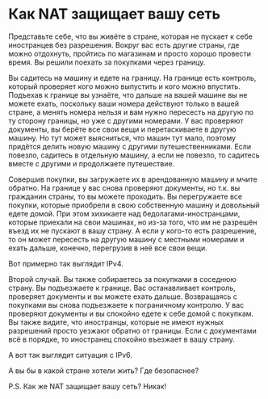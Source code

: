 # Как NAT защищает вашу сеть

Представьте себе, что вы живёте в стране, которая не пускает к себе иностранцев без разрешения. Вокруг вас есть другие страны, где можно отдохнуть, пройтись по магазинам и просто хорошо провести время. Вы решили поехать за покупками через границу.

Вы садитесь на машину и едете на границу. На границе есть контроль, который проверяет кого можно выпустить и кого можно впустить. Подъехав к границе вы узнаёте, что дальше на вашей машине вы не можете ехать, поскольку ваши номера действуют только в вашей стране, а менять номера нельзя и вам нужно пересесть на другую по ту сторону границы, но уже с другими номерами. У вас проверяют документы, вы берёте все свои вещи и перетаскиваете в другую машину. Но тут может выясниться, что машин тут мало, поэтому придётся делить новую машину с другими путешественниками. Если повезло, садитесь в отдельную машину, а если не повезло, то садитесь вместе с другими и продолжаете путешествие.

Совершив покупки, вы загружаете их в арендованную машину и мчите обратно. На границе у вас снова проверяют документы, но т.к. вы гражданин страны, то вы можете проходить. Вы перегружаете все покупки, которые приобрели в свою собственную машину и довольный едете домой. При этом хихикаете над бедолагами-иностранцами, которые приехали на свои машинах, но из-за того, что им не разрешён въезд их не пускают в вашу страну. А если у кого-то есть разрешение, то он может пересесть на другую машину с местными номерами и ехать дальше, конечно, перегрузив в неё все свои вещи.

Вот примерно так выглядит IPv4.

Второй случай. Вы также собираетесь за покупками в соседнюю страну. Вы подъезжаете к границе. Вас останавливает контроль, проверяет документы и вы можете ехать дальше. Возвращаясь с покупками вы снова подъезжаете к пограничному контролю. У вас проверяют документы и вы спокойно едете к себе домой с покупкам. Вы также видите, что иностранцы, которые не имеют нужных разрешений просто уезжают обратно от границы. Если с документами всё в порядке, то иностранец спокойно въезжает в вашу страну.

А вот так выглядит ситуация с IPv6.

А вы бы в какой стране хотели жить? Где безопаснее?

P.S. Как же NAT защищает вашу сеть? Никак!

